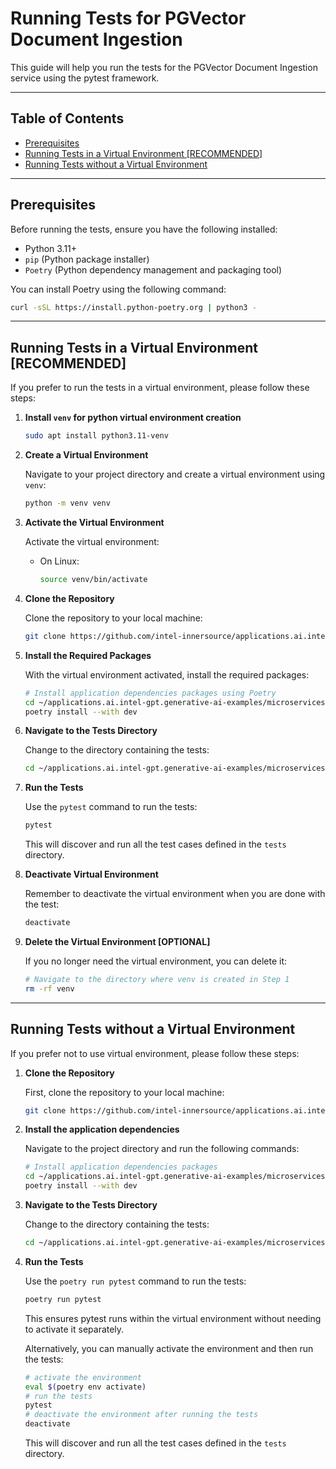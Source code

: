 # Running Tests for PGVector Document Ingestion

This guide will help you run the tests for the PGVector Document Ingestion service using the pytest framework.

---

## Table of Contents

- [Prerequisites](#prerequisites)
- [Running Tests in a Virtual Environment [RECOMMENDED]](#running-tests-in-a-virtual-environment-recommended)
- [Running Tests without a Virtual Environment](#running-tests-without-a-virtual-environment)
---

## Prerequisites

Before running the tests, ensure you have the following installed:

- Python 3.11+
- `pip` (Python package installer)
- `Poetry` (Python dependency management and packaging tool)

You can install Poetry using the following command:

```bash
curl -sSL https://install.python-poetry.org | python3 -
```

---

## Running Tests in a Virtual Environment [RECOMMENDED]

If you prefer to run the tests in a virtual environment, please follow these steps:

1. **Install `venv` for python virtual environment creation**

   ```bash
   sudo apt install python3.11-venv
   ```

2. **Create a Virtual Environment**

    Navigate to your project directory and create a virtual environment using `venv`:

    ```bash
    python -m venv venv
    ```

3. **Activate the Virtual Environment**

    Activate the virtual environment:
    - On Linux:

      ```bash
      source venv/bin/activate
      ```

4. **Clone the Repository**

   Clone the repository to your local machine:

   ```bash
   git clone https://github.com/intel-innersource/applications.ai.intel-gpt.generative-ai-examples.git
   ```

5. **Install the Required Packages**

    With the virtual environment activated, install the required packages:

    ```bash
    # Install application dependencies packages using Poetry
    cd ~/applications.ai.intel-gpt.generative-ai-examples/microservices/document-ingestion/pgvector
    poetry install --with dev
    ```

6. **Navigate to the Tests Directory**

   Change to the directory containing the tests:

   ```bash
   cd ~/applications.ai.intel-gpt.generative-ai-examples/microservices/document-ingestion/pgvector/tests
   ```

7. **Run the Tests**

   Use the `pytest` command to run the tests:

   ```bash
   pytest
   ```

   This will discover and run all the test cases defined in the `tests` directory.

8. **Deactivate Virtual Environment**

   Remember to deactivate the virtual environment when you are done with the test:

   ```bash
   deactivate
   ```

9. **Delete the Virtual Environment [OPTIONAL]**

    If you no longer need the virtual environment, you can delete it:

    ```bash
    # Navigate to the directory where venv is created in Step 1
    rm -rf venv
    ```

---

## Running Tests without a Virtual Environment

If you prefer not to use virtual environment, please follow these steps:

1. **Clone the Repository**

    First, clone the repository to your local machine:

    ```bash
    git clone https://github.com/intel-innersource/applications.ai.intel-gpt.generative-ai-examples.git
    ```

2. **Install the application dependencies**

   Navigate to the project directory and run the following commands:

   ```bash
   # Install application dependencies packages
   cd ~/applications.ai.intel-gpt.generative-ai-examples/microservices/document-ingestion/pgvector
   poetry install --with dev
   ```

3. **Navigate to the Tests Directory**

    Change to the directory containing the tests:

    ```bash
    cd ~/applications.ai.intel-gpt.generative-ai-examples/microservices/document-ingestion/pgvector/tests
    ```

4. **Run the Tests**

    Use the `poetry run pytest` command to run the tests:

    ```bash
    poetry run pytest
    ```

    This ensures pytest runs within the virtual environment without needing to activate it separately.

    Alternatively, you can manually activate the environment and then run the tests:

    ```bash
    # activate the environment
    eval $(poetry env activate)
    # run the tests
    pytest
    # deactivate the environment after running the tests
    deactivate
    ```

    This will discover and run all the test cases defined in the `tests` directory.
